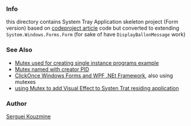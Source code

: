 ### Info

this directory contains System Tray Application skeleton project (Form version)
based on [codeproject article](https://www.codeproject.com/Articles/290013/Formless-System-Tray-Application) code but converted to  extending `System.Windows.Forms.Form` (for sake of have `DisplayBallonMessage` work)


### See Also
  * [Mutex used for creating single instance programs example](https://github.com/buchmoyerm/MutexManager)
  * [Mutex named with creator PID](https://www.codeproject.com/Articles/96359/Mutex-Process-Identifier)
  * [ClickOnce Windows Forms and WPF .NEt Framework](https://www.codeproject.com/Articles/1208414/Silent-ClickOnce-Installer-for-WPF-Winforms-in-Csh), also using mutexes
  * [using Mutex to add Visual Effect to Systen Trat residing application](https://www.codeproject.com/Articles/32908/C-Single-Instance-App-With-the-Ability-To-Restore)

### Author
[Serguei Kouzmine](kouzmine_serguei@yahoo.com)
